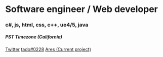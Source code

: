 # Software engineer / Web developer

### c#, js, html, css, c++, ue4/5, java
##### PST Timezone (California)



[Twitter](http://https://twitter.com/tadofrr/)
[tado#0228](http://discord.com/)
[Ares (Current project)](http://discord.com/invite/aresfn/)
